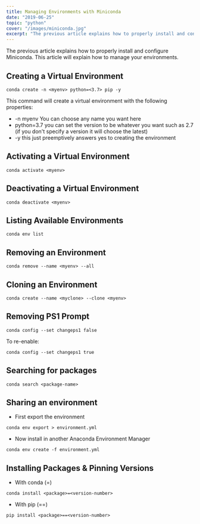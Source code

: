 ```yaml
---
title: Managing Environments with Miniconda 
date: "2019-06-25"
topic: "python"
cover: "/images/miniconda.jpg"
excerpt: "The previous article explains how to properly install and configure Miniconda. This article will explain how to manage your environments"
---
```


The previous article explains how to properly install and configure Miniconda. This article will explain how to manage your environments.

## Creating a Virtual Environment

```
conda create -n <myenv> python=<3.7> pip -y
```

This command will create a virtual environment with the following properties:

- -n myenv You can choose any name you want here
- python=3.7 you can set the version to be whatever you want such as 2.7 (if you don't specify a version it will choose the latest)
- -y this just preemptively answers yes to creating the environment

## Activating a Virtual Environment

```
conda activate <myenv>
```

## Deactivating a Virtual Environment

```
conda deactivate <myenv>
```

## Listing Available Environments

```
conda env list
```

## Removing an Environment

```
conda remove --name <myenv> --all
```

## Cloning an Environment

```
conda create --name <myclone> --clone <myenv>
```

## Removing PS1 Prompt

```
conda config --set changeps1 false
```

To re-enable:

```
conda config --set changeps1 true
```

## Searching for packages

```
conda search <package-name>
```

## Sharing an environment

- First export the environment

```
conda env export > environment.yml
```

- Now install in another Anaconda Environment Manager

```
conda env create -f environment.yml
```

## Installing Packages & Pinning Versions

- With conda (=)

```
conda install <package>=<version-number>
```

- With pip (==)

```
pip install <package>==<version-number>
```
